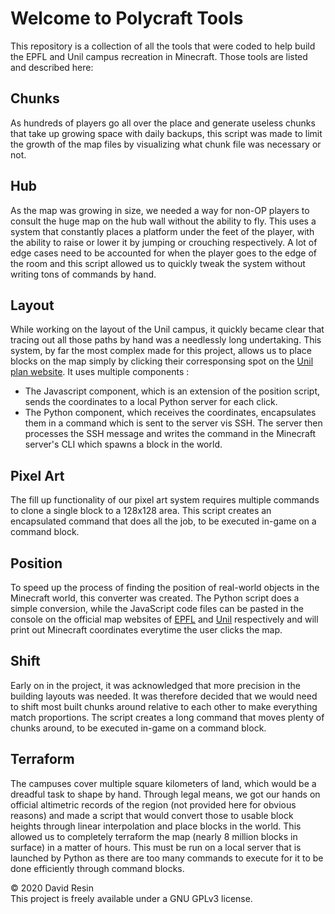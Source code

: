 # Welcome to Polycraft Tools

This repository is a collection of all the tools that were coded to help build the EPFL and Unil campus recreation in Minecraft. Those tools are listed and described here:

## Chunks
As hundreds of players go all over the place and generate useless chunks that take up growing space with daily backups, this script was made to limit the growth of the map files by visualizing what chunk file was necessary or not.

## Hub
As the map was growing in size, we needed a way for non-OP players to consult the huge map on the hub wall without the ability to fly. This uses a system that constantly places a platform under the feet of the player, with the ability to raise or lower it by jumping or crouching respectively. A lot of edge cases need to be accounted for when the player goes to the edge of the room and this script allowed us to quickly tweak the system without writing tons of commands by hand.

## Layout
While working on the layout of the Unil campus, it quickly became clear that tracing out all those paths by hand was a needlessly long undertaking. This system, by far the most complex made for this project, allows us to place blocks on the map simply by clicking their corresponsing spot on the [Unil plan website](www.planete.unil.ch/plan). It uses multiple components :
* The Javascript component, which is an extension of the position script, sends the coordinates to a local Python server for each click.
* The Python component, which receives the coordinates, encapsulates them in a command which is sent to the server vis SSH.
The server then processes the SSH message and writes the command in the Minecraft server's CLI which spawns a block in the world.

## Pixel Art
The fill up functionality of our pixel art system requires multiple commands to clone a single block to a 128x128 area. This script creates an encapsulated command that does all the job, to be executed in-game on a command block.

## Position
To speed up the process of finding the position of real-world objects in the Minecraft world, this converter was created. The Python script does a simple conversion, while the JavaScript code files can be pasted in the console on the official map websites of [EPFL](www.map.epfl.ch) and [Unil](www.planete.unil.ch/plan) respectively and will print out Minecraft coordinates everytime the user clicks the map.

## Shift
Early on in the project, it was acknowledged that more precision in the building layouts was needed. It was therefore decided that we would need to shift most built chunks around relative to each other to make everything match proportions. The script creates a long command that moves plenty of chunks around, to be executed in-game on a command block.

## Terraform
The campuses cover multiple square kilometers of land, which would be a dreadful task to shape by hand. Through legal means, we got our hands on official altimetric records of the region (not provided here for obvious reasons) and made a script that would convert those to usable block heights through linear interpolation and place blocks in the world. This allowed us to completely terraform the map (nearly 8 million blocks in surface) in a matter of hours. This must be run on a local server that is launched by Python as there are too many commands to execute for it to be done efficiently through command blocks.

© 2020 David Resin  
This project is freely available under a GNU GPLv3 license.